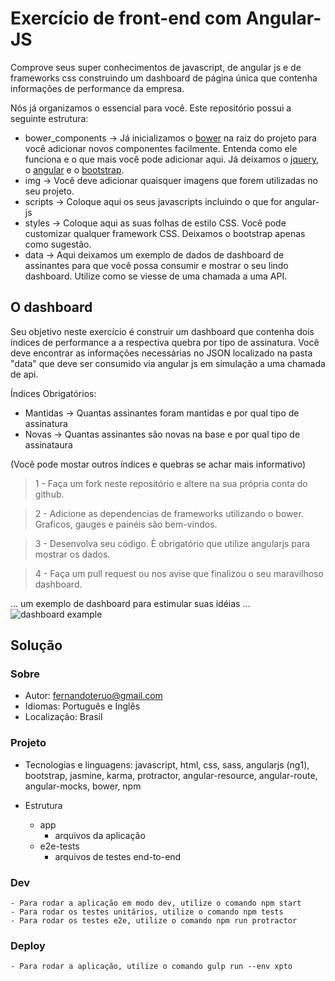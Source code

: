 # Exercício de front-end com Angular-JS

Comprove seus super conhecimentos de javascript, de angular js e de frameworks css construindo um dashboard de página única que contenha informações de performance da empresa.

Nós já organizamos o essencial para você. Este repositório possui a seguinte estrutura:
* bower_components -> Já inicializamos o [bower](http://bower.io/) na raiz do projeto para você adicionar novos componentes facilmente. Entenda como ele funciona e o que mais você pode adicionar aqui. Já deixamos o [jquery](http://jquery.com/), o [angular](https://angularjs.org/) e o [bootstrap](http://getbootstrap.com/). 
* img -> Você deve adicionar quaisquer imagens que forem utilizadas no seu projeto.
* scripts -> Coloque aqui os seus javascripts incluindo o que for angular-js
* styles -> Coloque aqui as suas folhas de estilo CSS. Você pode customizar qualquer framework CSS. Deixamos o bootstrap apenas como sugestão.
* data -> Aqui deixamos um exemplo de dados de dashboard de assinantes para que você possa consumir e mostrar o seu lindo dashboard. Utilize como se viesse de uma chamada a uma API.

## O dashboard

Seu objetivo neste exercício é construir um dashboard que contenha dois índices de performance a a respectiva quebra por tipo de assinatura. Você deve encontrar as informações necessárias no JSON localizado na pasta "data" que deve ser consumido via angular js em simulação a uma chamada de api.

Índices Obrigatórios:
* Mantidas -> Quantas assinantes foram mantidas e por qual tipo de assinatura
* Novas -> Quantas assinantes são novas na base e por qual tipo de assinataura

(Você pode mostar outros índices e quebras se achar mais informativo)

> 1 - Faça um fork neste repositório e altere na sua própria conta do github.

> 2 - Adicione as dependencias de frameworks utilizando o bower. Graficos, gauges e painéis são bem-vindos.

> 3 - Desenvolva seu código. É obrigatório que utilize angularjs para mostrar os dados. 

> 4 - Faça um pull request ou nos avise que finalizou o seu maravilhoso dashboard.

... um exemplo de dashboard para estimular suas idéias ...
![dashboard example](https://blog.kissmetrics.com/wp-content/uploads/2013/09/dashboard-widget-types.png)


## Solução
### Sobre

- Autor: fernandoteruo@gmail.com
- Idiomas: Português e Inglês
- Localização: Brasil

### Projeto
- Tecnologias e linguagens: javascript, html, css, sass, angularjs (ng1), bootstrap, jasmine, karma, protractor, angular-resource, angular-route, angular-mocks, bower, npm

- Estrutura
	- app
		- arquivos da aplicação
	- e2e-tests
		- arquivos de testes end-to-end

### Dev
	- Para rodar a aplicação em modo dev, utilize o comando npm start
	- Para rodar os testes unitários, utilize o comando npm tests
	- Para rodar os testes e2e, utilize o comando npm run protractor

### Deploy
	- Para rodar a aplicação, utilize o comando gulp run --env xpto







